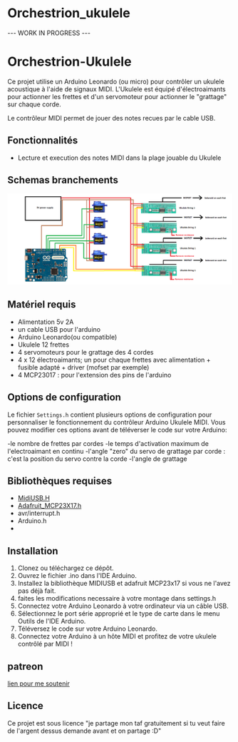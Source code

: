 # Orchestrion_ukulele

--- WORK IN PROGRESS ---

# Orchestrion-Ukulele

Ce projet utilise un Arduino Leonardo (ou micro) pour contrôler un ukulele acoustique à l'aide de signaux MIDI. 
L'Ukulele est équipé d'électroaimants pour actionner les frettes et d'un servomoteur pour actionner le "grattage" sur chaque corde.

Le contrôleur MIDI permet de jouer des notes recues par le cable USB.

## Fonctionnalités

- Lecture et execution des notes MIDI dans la plage jouable du Ukulele

## Schemas branchements
![schema electronique](https://github.com/glloq/Orchestrion_ukulele/blob/main/schemas.png?raw=true)

## Matériel requis
- Alimentation 5v 2A
- un cable USB pour l'arduino
- Arduino Leonardo(ou compatible) 
- Ukulele 12 frettes
- 4 servomoteurs pour le grattage des 4 cordes
- 4 x 12 électroaimants; un pour chaque frettes avec alimentation + fusible adapté + driver (mofset par exemple) 
- 4 MCP23017 : pour l'extension des pins de l'arduino


## Options de configuration

Le fichier `Settings.h` contient plusieurs options de configuration pour personnaliser le fonctionnement du contrôleur Arduino Ukulele MIDI. 
Vous pouvez modifier ces options avant de téléverser le code sur votre Arduino:

-le nombre de frettes par cordes
-le temps d'activation maximum de l'electroaimant en continu
-l'angle "zero" du servo de grattage par corde : c'est la position du servo contre la corde
-l'angle de grattage 



## Bibliothèques requises

- [MidiUSB.H](https://github.com/arduino-libraries/MIDIUSB)
- [Adafruit_MCP23X17.h](https://github.com/adafruit/Adafruit-MCP23017-Arduino-Library)
- avr/interrupt.h
- Arduino.h
- 
## Installation

1. Clonez ou téléchargez ce dépôt.
2. Ouvrez le fichier .ino dans l'IDE Arduino.
3. Installez la bibliothèque MIDIUSB et adafruit MCP23x17 si vous ne l'avez pas déjà fait.
4. faites les modifications necessaire à votre montage dans settings.h
5. Connectez votre Arduino Leonardo à votre ordinateur via un câble USB.
6. Sélectionnez le port série approprié et le type de carte dans le menu Outils de l'IDE Arduino.
7. Téléversez le code sur votre Arduino Leonardo.
8. Connectez votre Arduino à un hôte MIDI et profitez de votre ukulele contrôlé par MIDI !

## patreon 
[lien pour me soutenir](https://patreon.com/user?u=2656559&utm_medium=clipboard_copy&utm_source=copyLink&utm_campaign=creatorshare_creator&utm_content=join_link) 

## Licence

Ce projet est sous licence "je partage mon taf gratuitement si tu veut faire de l'argent dessus demande avant et on partage :D"
